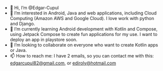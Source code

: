 - 👋 Hi, I’m @Edgar-Cupul
- 👀 I’m interested in Android, Java and web applications, including Cloud Computing (Amazon AWS and Google Cloud). I love work with python and Django.
- 🌱 I’m currently learning Android development with Kotlin and Compose, using Jetpack Compose to create fun applications for my use. I want to deploy an app in playstore soon.
- 💞️ I’m looking to collaborate on everyone who want to create Kotlin apps or Java.
- 📫 How to reach me: I have 2 emails, so you can contact me with this: edgarcupul82@gmail.com, or ediroly@hotmail.com

<!---
Edgar-Cupul/Edgar-Cupul is a ✨ special ✨ repository because its `README.md` (this file) appears on your GitHub profile.
You can click the Preview link to take a look at your changes.
--->

